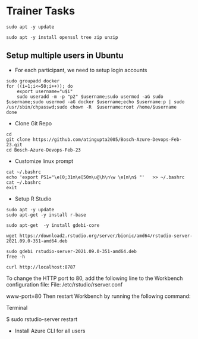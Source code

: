 # Trainer Tasks

```
sudo apt -y update
```

```
sudo apt -y install openssl tree zip unzip
```

## Setup multiple users in Ubuntu
- For each participant, we need to setup login accounts
```
sudo groupadd docker
for ((i=1;i<=50;i++)); do
	export username="u$i"
	sudo useradd -m -p "p2" $username;sudo usermod -aG sudo $username;sudo usermod -aG docker $username;echo $username:p | sudo /usr/sbin/chpasswd;sudo chown -R  $username:root /home/$username
done
```

-  Clone Git Repo
```
cd
git clone https://github.com/atingupta2005/Bosch-Azure-Devops-Feb-23.git
cd Bosch-Azure-Devops-Feb-23
```

- Customize linux prompt
```
cat ~/.bashrc
echo 'export PS1="\e[0;31m\e[50m\u@\h\n\w \e[m\n$ "'   >> ~/.bashrc
cat ~/.bashrc
exit
```

- Setup R Studio
```
sudo apt -y update
sudo apt-get -y install r-base
```

```
sudo apt-get  -y install gdebi-core
```

```
wget https://download2.rstudio.org/server/bionic/amd64/rstudio-server-2021.09.0-351-amd64.deb
```

```
sudo gdebi rstudio-server-2021.09.0-351-amd64.deb
free -h
```



```
curl http://localhost:8787
```


To change the HTTP port to 80, add the following line to the Workbench configuration file:
File: /etc/rstudio/rserver.conf

www-port=80
Then restart Workbench by running the following command:

Terminal

$ sudo rstudio-server restart

- Install Azure CLI for all users
```

```
